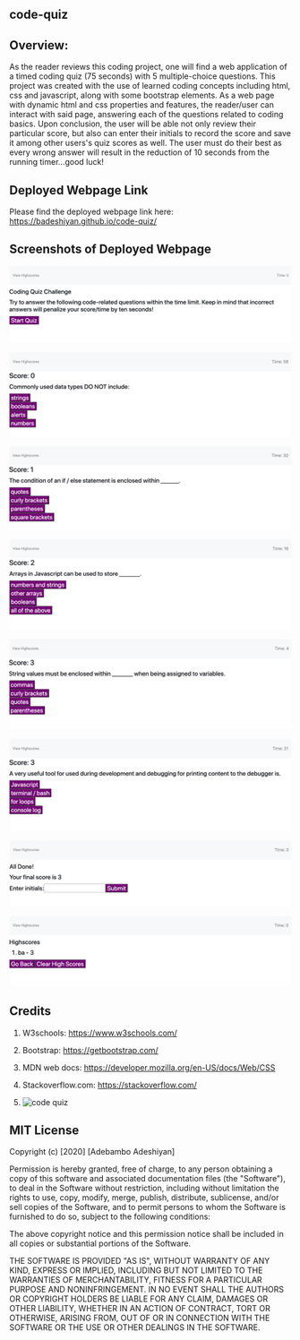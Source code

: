 ## code-quiz

## Overview:

As the reader reviews this coding project, one will find a web application of a timed coding quiz (75 seconds) with 5 multiple-choice questions. This project was created with the use of learned coding concepts including html, css and javascript, along with some bootstrap elements. As a web page with dynamic html and css properties and features, the reader/user can interact with said page, answering each of the questions related to coding basics. Upon conclusion, the user will be able not only review their particular score, but also can enter their initials to record the score and save it among other users's quiz scores as well. The user must do their best as every wrong answer will result in the reduction of 10 seconds from the running timer...good luck!

## Deployed Webpage Link

Please find the deployed webpage link here: https://badeshiyan.github.io/code-quiz/

## Screenshots of Deployed Webpage

![Bambo Adeshiyan](assets/cqscreenshot1.png)

![Bambo Adeshiyan](assets/cqscreenshot2.png)

![Bambo Adeshiyan](assets/cqscreenshot3.png)

![Bambo Adeshiyan](assets/cqscreenshot4.png)

![Bambo Adeshiyan](assets/cqscreenshot5.png)

![Bambo Adeshiyan](assets/cqscreenshot6.png)

![Bambo Adeshiyan](assets/cqscreenshot7.png)

![Bambo Adeshiyan](assets/cqscreenshot8.png)

## Credits

1. W3schools: https://www.w3schools.com/

2. Bootstrap: https://getbootstrap.com/

3. MDN web docs: https://developer.mozilla.org/en-US/docs/Web/CSS

4. Stackoverflow.com: https://stackoverflow.com/

5. ![code quiz](./Assets/04-web-apis-homework-demo.gif)

## MIT License

Copyright (c) [2020] [Adebambo Adeshiyan]

Permission is hereby granted, free of charge, to any person obtaining a copy
of this software and associated documentation files (the "Software"), to deal
in the Software without restriction, including without limitation the rights
to use, copy, modify, merge, publish, distribute, sublicense, and/or sell
copies of the Software, and to permit persons to whom the Software is
furnished to do so, subject to the following conditions:

The above copyright notice and this permission notice shall be included in all
copies or substantial portions of the Software.

THE SOFTWARE IS PROVIDED "AS IS", WITHOUT WARRANTY OF ANY KIND, EXPRESS OR
IMPLIED, INCLUDING BUT NOT LIMITED TO THE WARRANTIES OF MERCHANTABILITY,
FITNESS FOR A PARTICULAR PURPOSE AND NONINFRINGEMENT. IN NO EVENT SHALL THE
AUTHORS OR COPYRIGHT HOLDERS BE LIABLE FOR ANY CLAIM, DAMAGES OR OTHER
LIABILITY, WHETHER IN AN ACTION OF CONTRACT, TORT OR OTHERWISE, ARISING FROM,
OUT OF OR IN CONNECTION WITH THE SOFTWARE OR THE USE OR OTHER DEALINGS IN THE
SOFTWARE.

```

```
